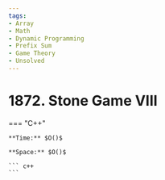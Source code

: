 ```yaml
---
tags:
- Array
- Math
- Dynamic Programming
- Prefix Sum
- Game Theory
- Unsolved
---
```



# 1872. Stone Game VIII

=== "C++"

    **Time:** $O()$

    **Space:** $O()$

    ``` c++
    ```